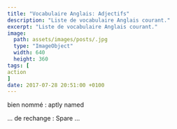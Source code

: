 ```yaml
---
title: "Vocabulaire Anglais: Adjectifs"
description: "Liste de vocabulaire Anglais courant."
excerpt: "Liste de vocabulaire Anglais courant."
image:
  path: assets/images/posts/.jpg
  type: "ImageObject"
  width: 640
  height: 360
tags: [
action
]
date: 2017-07-28 20:51:00 +0100
---
```


bien nommé
: aptly named

... de rechange
: Spare ...

